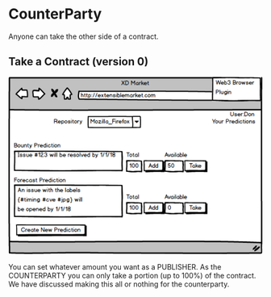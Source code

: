# CounterParty

Anyone can take the other side of a contract.

## Take a Contract (version 0)

![Make a Bet](/img/_make_bets.png)

You can set whatever amount you want as a PUBLISHER.  As the COUNTERPARTY you
can only take a portion (up to 100%) of the contract. We have discussed making
this all or nothing for the counterparty.

